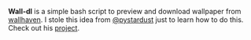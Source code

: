 **Wall-dl** is a simple bash script to preview and download wallpaper from [wallhaven](https://wallhaven.cc/).
I stole this idea from [@pystardust](https://github.com/pystardust) just to learn how to do this.
Check out his [project](https://github.com/pystardust/waldl).
